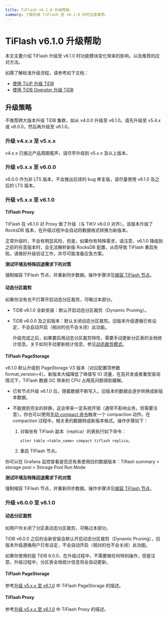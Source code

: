 ```yaml
---
title: TiFlash v6.1.0 升级帮助
summary: 了解升级 TiFlash 至 v6.1.0 时的注意事项。
---
```


# TiFlash v6.1.0 升级帮助

本文主要介绍 TiFlash 升级至 v6.1.0 时功能模块变化带来的影响，以及推荐的应对方法。

如需了解标准升级流程，请参考如下文档：

- [使用 TiUP 升级 TiDB](/upgrade-tidb-using-tiup.md)
- [使用 TiDB Operator 升级 TiDB](https://docs.pingcap.com/zh/tidb-in-kubernetes/stable/upgrade-a-tidb-cluster)

## 升级策略

 不推荐跨大版本升级 TiDB 集群，如从 v4.0.0 升级至 v6.1.0。请先升级至 v5.4.x 或 v6.0.0，然后再升级至 v6.1.0。

### 升级 v4.x.x 至 v5.x.x

v4.x.x 已接近产品周期尾声，请尽早升级到 v5.x.x 及以上版本。

### 升级 v5.x.x 至 v6.0.0

v6.0.0 作为非 LTS 版本，不会推出后续的 bug 修复版，请尽量使用 v6.1.0 及之后的 LTS 版本。

### 升级 v5.x.x 至 v6.1.0

#### TiFlash Proxy

TiFlash 在 v6.1.0 对 Proxy 做了升级（与 TiKV v6.0.0 对齐）。该版本升级了 RocksDB 版本，在升级过程中会自动将数据格式转换为新版本。

正常升级时，不会有明显风险，但是，如果你有特殊需求，请注意，v6.1.0 降级到之前的任意版本时，会无法解析新版 RocksDB 配置，从而导致 TiFlash 重启失败。请做好升级验证工作，并尽可能准备应急方案。

**测试环境及特殊回退需求下的对策**

强制缩容 TiFlash 节点，并重新同步数据。操作步骤详见[缩容 TiFlash 节点](/scale-tidb-using-tiup.md#缩容-tiflash-节点)。

#### 动态分区裁剪

如果你没有也不打算开启动态分区裁剪，可略过本部分。

- TiDB v6.1.0 全新安装：默认开启动态分区裁剪（Dynamic Pruning）。

- TiDB v6.0.0 及之前版本：默认关闭动态分区裁剪。旧版本升级遵循已有设定，不会自动开启（相对的也不会关闭）此功能。

    升级完成之后，如果要启用动态分区裁剪特性，需要手动更新分区表的全局统计信息。关于如何手动更新统计信息，参见[动态裁剪模式](/partitioned-table.md#动态裁剪模式)。

#### TiFlash PageStorage

v6.1.0 默认升级到 PageStorage V3 版本（对应配置项参数 format_version=4）。新版本大幅降低了峰值写 IO 流量，在高并发或者重型查询情况下，TiFlash 数据 GC 带来的 CPU 占用高问题得到缓解。

- 已有节点升级 v6.1.0 后，随着数据不断写入，旧版本的数据会逐步转换成新版本数据。
- 不能做到完全的转换，这会带来一定系统开销（通常不影响业务，但需要注意）。你也可以使用[手动 compact 命令](/sql-statements/sql-statement-alter-table-compact.md)触发一个 compaction 动作。在 compaction 过程中，相关表的数据转成新版本格式。操作步骤如下：

    1. 对每张有 TiFlash 副本（replica）的表执行如下命令：

        ```
        alter table <table_name> compact tiflash replica;
        ```

    2. 重启 TiFlash 节点。

你可以在 Grafana 监控查看是否还有表使用旧的数据版本：Tiflash summary > storage pool > Storage Pool Run Mode

**测试环境及特殊回退需求下的对策**

强制缩容 TiFlash 节点，并重新同步数据。操作步骤详见[缩容 TiFlash 节点](/scale-tidb-using-tiup.md#缩容-tiflash-节点)。

### 升级 v6.0.0 至 v6.1.0

#### 动态分区裁剪

如用户你关闭了分区表动态分区裁剪，可略过本部分。

TiDB v6.0.0 之后的全新安装会默认开启动态分区裁剪（Dynamic Pruning），旧版本升级遵循用户已有设定，不会自动开启（相对的也不会关闭）此功能。

如果你使用的是 TiDB 6.0.0，在升级过程中，不需要做任何特别操作，但是注意，升级过程中，分区表全局统计信息将会自动更新。

#### TiFlash PageStorage

参考[升级 v5.x.x 至 v6.1.0](#升级-v5xx-至-v610) 中 TiFlash PageStorage 的描述。

#### TiFlash Proxy

参考[升级 v5.x.x 至 v6.1.0](#升级-v5xx-至-v610) 中 TiFlash Proxy 的描述。
